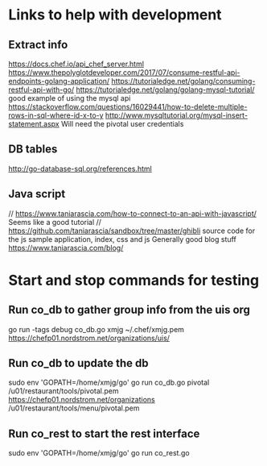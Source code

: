 # Links to help with development

## Extract info
https://docs.chef.io/api_chef_server.html
https://www.thepolyglotdeveloper.com/2017/07/consume-restful-api-endpoints-golang-application/
https://tutorialedge.net/golang/consuming-restful-api-with-go/
https://tutorialedge.net/golang/golang-mysql-tutorial/  good example of using the mysql api
https://stackoverflow.com/questions/16029441/how-to-delete-multiple-rows-in-sql-where-id-x-to-y
http://www.mysqltutorial.org/mysql-insert-statement.aspx
Will need the pivotal user credentials

## DB tables
http://go-database-sql.org/references.html

## Java script
// https://www.taniarascia.com/how-to-connect-to-an-api-with-javascript/  Seems like a good tutorial
// https://github.com/taniarascia/sandbox/tree/master/ghibli source code for the js sample application, index, css and js
Generally good blog stuff https://www.taniarascia.com/blog/


# Start and stop commands for testing

## Run co_db to gather group info from the uis org
go run -tags debug co_db.go xmjg ~/.chef/xmjg.pem https://chefp01.nordstrom.net/organizations/uis/

## Run co_db to update the db
sudo env 'GOPATH=/home/xmjg/go' go run co_db.go pivotal /u01/restaurant/tools/pivotal.pem https://chefp01.nordstrom.net/organizations /u01/restaurant/tools/menu/pivotal.pem

## Run co_rest to start the rest interface
sudo env 'GOPATH=/home/xmjg/go' go run co_rest.go 
